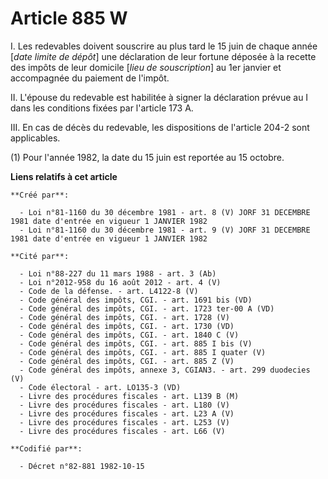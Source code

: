 # Article 885 W

I. Les redevables doivent souscrire au plus tard le 15 juin de chaque année [*date limite de dépôt*] une déclaration de leur
fortune déposée à la recette des impôts de leur domicile [*lieu de souscription*] au 1er janvier et accompagnée du paiement
de l'impôt.

II. L'épouse du redevable est habilitée à signer la déclaration prévue au I dans les conditions fixées par l'article 173 A.

III. En cas de décès du redevable, les dispositions de l'article 204-2 sont applicables.

(1) Pour l'année 1982, la date du 15 juin est reportée au 15 octobre.

**Liens relatifs à cet article**

	**Créé par**:

	  - Loi n°81-1160 du 30 décembre 1981 - art. 8 (V) JORF 31 DECEMBRE 1981 date d'entrée en vigueur 1 JANVIER 1982
	  - Loi n°81-1160 du 30 décembre 1981 - art. 9 (V) JORF 31 DECEMBRE 1981 date d'entrée en vigueur 1 JANVIER 1982

	**Cité par**:

	  - Loi n°88-227 du 11 mars 1988 - art. 3 (Ab)
	  - Loi n°2012-958 du 16 août 2012 - art. 4 (V)
	  - Code de la défense. - art. L4122-8 (V)
	  - Code général des impôts, CGI. - art. 1691 bis (VD)
	  - Code général des impôts, CGI. - art. 1723 ter-00 A (VD)
	  - Code général des impôts, CGI. - art. 1728 (V)
	  - Code général des impôts, CGI. - art. 1730 (VD)
	  - Code général des impôts, CGI. - art. 1840 C (V)
	  - Code général des impôts, CGI. - art. 885 I bis (V)
	  - Code général des impôts, CGI. - art. 885 I quater (V)
	  - Code général des impôts, CGI. - art. 885 Z (V)
	  - Code général des impôts, annexe 3, CGIAN3. - art. 299 duodecies (V)
	  - Code électoral - art. LO135-3 (VD)
	  - Livre des procédures fiscales - art. L139 B (M)
	  - Livre des procédures fiscales - art. L180 (V)
	  - Livre des procédures fiscales - art. L23 A (V)
	  - Livre des procédures fiscales - art. L253 (V)
	  - Livre des procédures fiscales - art. L66 (V)

	**Codifié par**:

	  - Décret n°82-881 1982-10-15

